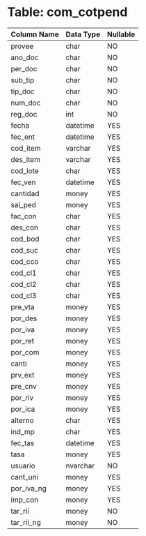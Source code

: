 # Table: com_cotpend

| Column Name | Data Type | Nullable |
|-------------|-----------|----------|
| provee | char | NO |
| ano_doc | char | NO |
| per_doc | char | NO |
| sub_tip | char | NO |
| tip_doc | char | NO |
| num_doc | char | NO |
| reg_doc | int | NO |
| fecha | datetime | YES |
| fec_ent | datetime | YES |
| cod_item | varchar | YES |
| des_item | varchar | YES |
| cod_lote | char | YES |
| fec_ven | datetime | YES |
| cantidad | money | YES |
| sal_ped | money | YES |
| fac_con | char | YES |
| des_con | char | YES |
| cod_bod | char | YES |
| cod_suc | char | YES |
| cod_cco | char | YES |
| cod_cl1 | char | YES |
| cod_cl2 | char | YES |
| cod_cl3 | char | YES |
| pre_vta | money | YES |
| por_des | money | YES |
| por_iva | money | YES |
| por_ret | money | YES |
| por_com | money | YES |
| canti | money | YES |
| prv_ext | money | YES |
| pre_cnv | money | YES |
| por_riv | money | YES |
| por_ica | money | YES |
| alterno | char | YES |
| ind_mp | char | YES |
| fec_tas | datetime | YES |
| tasa | money | YES |
| usuario | nvarchar | NO |
| cant_uni | money | YES |
| por_iva_ng | money | YES |
| imp_con | money | YES |
| tar_rii | money | NO |
| tar_rii_ng | money | NO |
